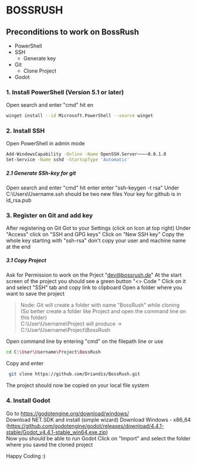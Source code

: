 # BOSSRUSH

 ## Preconditions to work on BossRush
  
 - PowerShell
 - SSH
    - Generate key   
  - Git
    - Clone Project 
  - Godot

### 1. Install PowerShell (Version 5.1 or later)
Open search and enter "cmd" hit en
```sh
winget install --id Microsoft.PowerShell --source winget
```

### 2. Install SSH
Open PowerShell in admin mode
```sh
Add-WindowsCapability -Online -Name OpenSSH.Server~~~~0.0.1.0
Set-Service -Name sshd -StartupType 'Automatic'
```

##### 2.1  Generate SSh-key for git
Open search and enter "cmd" hit enter
enter "ssh-keygen -t rsa"
Under  C:\Users\Username\.ssh should be two new files
Your key for github is in id_rsa.pub
    
### 3. Register on Git and add key
   After registering on Git
   Got to your Settings (click on Icon at top right)
   Under "Access" click on "SSH and GPG keys"
   Click on "New SSH key"
   Copy the whole key starting with "ssh-rsa" don't copy your user and machine name at the end
 
##### 3.1 Copy Project
Ask for Permission to work on the Prject "dev@bossrush.de"
At the start screen of the project you should see a green button "<> Code "
Click on it and select "SSH" tab and copy link to clipboard
Open a folder where you want to save the project
> Node: Git will create a folder with name "BossRush" while cloning <br/> (So better create a folder like Project and open the command line on this folder) <br/>
 C:\User\Username\Project will produce -> C:\User\Username\Project\BossRush

Open command line by entering "cmd" on the filepath line or use 
```sh
cd C:\User\Username\Project\BossRush 
```
Copy and enter
```sh
 git clone https://github.com/Driandis/BossRush.git
 ```
The project should now be copied on your local file system

### 4. Install Godot
Go to https://godotengine.org/download/windows/ <br/>
Download NET.SDK and install (simple wizard)
Download Windows - x86_64 <br/> 
(https://github.com/godotengine/godot/releases/download/4.4.1-stable/Godot_v4.4.1-stable_win64.exe.zip) <br/>
Now you should be able to run Godot
Click on "Import" and select the folder where you saved the cloned project

Happy Coding :)
